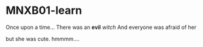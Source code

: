 # MNXB01-learn

Once upon a time...
There was an **evil** _witch_
And everyone was afraid of her 

but she was cute.
hmmmm....
